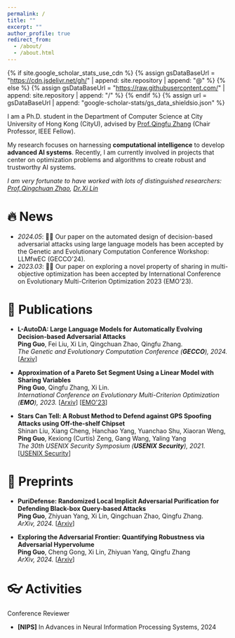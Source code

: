 ```yaml
---
permalink: /
title: ""
excerpt: ""
author_profile: true
redirect_from: 
  - /about/
  - /about.html
---
```


{% if site.google_scholar_stats_use_cdn %}
{% assign gsDataBaseUrl = "https://cdn.jsdelivr.net/gh/" | append: site.repository | append: "@" %}
{% else %}
{% assign gsDataBaseUrl = "https://raw.githubusercontent.com/" | append: site.repository | append: "/" %}
{% endif %}
{% assign url = gsDataBaseUrl | append: "google-scholar-stats/gs_data_shieldsio.json" %}

<span class='anchor' id='about-me'></span>


I am a Ph.D. student in the Department of Computer Science at City University of Hong Kong (CityU), advised by [Prof.&#8202;Qingfu Zhang](https://www.cs.cityu.edu.hk/~qzhan7/index.html) (Chair Professor, IEEE Fellow).

My research focuses on harnessing **computational intelligence** to develop **advanced AI systems**. Recently, I am currently involved in projects that center on optimization problems and algorithms to create robust and trustworthy AI systems.

_I am very fortunate to have worked with lots of distinguished researchers: [Prof.&#8202;Qingchuan Zhao](https://bruceqczhao.github.io/), [Dr.&#8202;Xi Lin](https://xi-l.github.io/)_
<!-- My research interest includes neural machine translation and computer vision. I have published more than 100 papers at the top international AI conferences with total <a href='https://scholar.google.com/citations?user=DhtAFkwAAAAJ'>google scholar citations <strong><span id='total_cit'>260000+</span></strong></a> (You can also use google scholar badge <a href='https://scholar.google.com/citations?user=DhtAFkwAAAAJ'><img src="https://img.shields.io/endpoint?url={{ url | url_encode }}&logo=Google%20Scholar&labelColor=f6f6f6&color=9cf&style=flat&label=citations"></a>). -->



# 🔥 News
- *2024.05*: 🎉🎉 Our paper on the automated design of decision-based adversarial attacks using large language models has been accepted by the Genetic and Evolutionary Computation Conference Workshop: LLMfwEC (GECCO'24).
- *2023.03*: 🎉🎉 Our paper on exploring a novel property of sharing in multi-objective optimization has been accepted by International Conference on Evolutionary Multi-Criterion Optimization 2023 (EMO'23).

# 📝 Publications

- **L-AutoDA: Large Language Models for Automatically Evolving Decision-based Adversarial Attacks**    
**Ping Guo**, Fei Liu, Xi Lin, Qingchuan Zhao, Qingfu Zhang.    
*The Genetic and Evolutionary Computation Conference (**GECCO**), 2024.* [[Arxiv](https://arxiv.org/abs/2401.15335)]

- **Approximation of a Pareto Set Segment Using a Linear Model with Sharing Variables**    
**Ping Guo**, Qingfu Zhang, Xi Lin.    
*International Conference on Evolutionary Multi-Criterion Optimization (**EMO**), 2023.* [[Arxiv](https://arxiv.org/abs/2404.00251)] [[EMO'23](https://link.springer.com/chapter/10.1007/978-3-031-27250-9_18)]

- **Stars Can Tell: A Robust Method to Defend against GPS Spoofing Attacks using Off-the-shelf Chipset**    
Shinan Liu, Xiang Cheng, Hanchao Yang, Yuanchao Shu, Xiaoran Weng, **Ping Guo**, Kexiong (Curtis) Zeng, Gang Wang, Yaling Yang    
*The 30th USENIX Security Symposium (**USENIX Security**), 2021.* [[USENIX Security](https://www.usenix.org/conference/usenixsecurity21/presentation/liu-shinan)]

# 📄 Preprints

- **PuriDefense: Randomized Local Implicit Adversarial Purification for Defending Black-box Query-based Attacks**   
**Ping Guo**, Zhiyuan Yang, Xi Lin, Qingchuan Zhao, Qingfu Zhang.   
*ArXiv, 2024.* [[Arxiv](https://arxiv.org/abs/2401.10586)]

- **Exploring the Adversarial Frontier: Quantifying Robustness via Adversarial Hypervolume**   
**Ping Guo**, Cheng Gong, Xi Lin, Zhiyuan Yang, Qingfu Zhang   
*ArXiv, 2024.* [[Arxiv](https://arxiv.org/abs/2403.05100)]


# 👓 Activities 
Conference Reviewer
- **[NIPS]** In Advances in Neural Information Processing Systems, 2024


